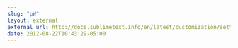 ```yaml
---
slug: "pW"
layout: external
external_url: http://docs.sublimetext.info/en/latest/customization/settings.html#order-of-precedence-of-sublime-settings-files
date: 2012-08-22T10:43:29-05:00
---
```

